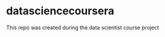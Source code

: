 datasciencecoursera
===================

This repo was created during the data scientist course project
